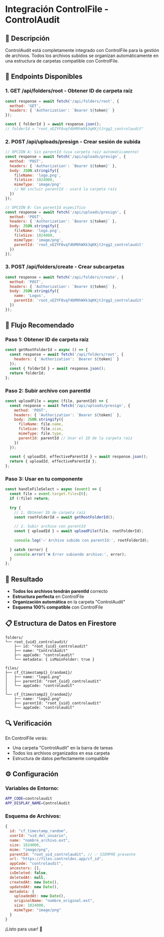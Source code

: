 # Integración ControlFile - ControlAudit

## 🎯 **Descripción**

ControlAudit está completamente integrado con ControlFile para la gestión de archivos. Todos los archivos subidos se organizan automáticamente en una estructura de carpetas compatible con ControlFile.

## 📁 **Endpoints Disponibles**

### **1. GET /api/folders/root** - Obtener ID de carpeta raíz
```javascript
const response = await fetch('/api/folders/root', {
  method: 'GET',
  headers: { 'Authorization': `Bearer ${token}` }
});

const { folderId } = await response.json();
// folderId = "root_xEZYF8vqf4bM9hWXk3qKKjtJrgg2_controlaudit"
```

### **2. POST /api/uploads/presign** - Crear sesión de subida
```javascript
// OPCIÓN A: Sin parentId (usa carpeta raíz automáticamente)
const response = await fetch('/api/uploads/presign', {
  method: 'POST',
  headers: { 'Authorization': `Bearer ${token}` },
  body: JSON.stringify({
    fileName: 'logo.png',
    fileSize: 1024000,
    mimeType: 'image/png'
    // NO incluir parentId - usará la carpeta raíz
  })
});

// OPCIÓN B: Con parentId específico
const response = await fetch('/api/uploads/presign', {
  method: 'POST',
  headers: { 'Authorization': `Bearer ${token}` },
  body: JSON.stringify({
    fileName: 'logo.png',
    fileSize: 1024000,
    mimeType: 'image/png',
    parentId: 'root_xEZYF8vqf4bM9hWXk3qKKjtJrgg2_controlaudit'
  })
});
```

### **3. POST /api/folders/create** - Crear subcarpetas
```javascript
const response = await fetch('/api/folders/create', {
  method: 'POST',
  headers: { 'Authorization': `Bearer ${token}` },
  body: JSON.stringify({
    name: 'Logos',
    parentId: 'root_xEZYF8vqf4bM9hWXk3qKKjtJrgg2_controlaudit'
  })
});
```

## 🚀 **Flujo Recomendado**

### **Paso 1: Obtener ID de carpeta raíz**
```javascript
const getRootFolderId = async () => {
  const response = await fetch('/api/folders/root', {
    headers: { 'Authorization': `Bearer ${token}` }
  });
  const { folderId } = await response.json();
  return folderId;
};
```

### **Paso 2: Subir archivo con parentId**
```javascript
const uploadFile = async (file, parentId) => {
  const response = await fetch('/api/uploads/presign', {
    method: 'POST',
    headers: { 'Authorization': `Bearer ${token}` },
    body: JSON.stringify({
      fileName: file.name,
      fileSize: file.size,
      mimeType: file.type,
      parentId: parentId // Usar el ID de la carpeta raíz
    })
  });
  
  const { uploadId, effectiveParentId } = await response.json();
  return { uploadId, effectiveParentId };
};
```

### **Paso 3: Usar en tu componente**
```javascript
const handleFileSelect = async (event) => {
  const file = event.target.files[0];
  if (!file) return;
  
  try {
    // 1. Obtener ID de carpeta raíz
    const rootFolderId = await getRootFolderId();
    
    // 2. Subir archivo con parentId
    const { uploadId } = await uploadFile(file, rootFolderId);
    
    console.log('✅ Archivo subido con parentId:', rootFolderId);
    
  } catch (error) {
    console.error('❌ Error subiendo archivo:', error);
  }
};
```

## 🎉 **Resultado**

- **Todos los archivos tendrán parentId** correcto
- **Estructura perfecta** en ControlFile
- **Organización automática** en la carpeta "ControlAudit"
- **Esquema 100% compatible** con ControlFile

## 📋 **Estructura de Datos en Firestore**

```
folders/
└── root_{uid}_controlaudit/
    ├── id: "root_{uid}_controlaudit"
    ├── name: "ControlAudit"
    ├── appCode: "controlaudit"
    └── metadata: { isMainFolder: true }

files/
├── cf_{timestamp1}_{random1}/
│   ├── name: "logo1.png"
│   ├── parentId: "root_{uid}_controlaudit"
│   └── appCode: "controlaudit"
│
└── cf_{timestamp2}_{random2}/
    ├── name: "logo2.png"
    ├── parentId: "root_{uid}_controlaudit"
    └── appCode: "controlaudit"
```

## 🔍 **Verificación**

En ControlFile verás:
- Una carpeta "ControlAudit" en la barra de tareas
- Todos los archivos organizados en esa carpeta
- Estructura de datos perfectamente compatible

## ⚙️ **Configuración**

### **Variables de Entorno:**
```bash
APP_CODE=controlaudit
APP_DISPLAY_NAME=ControlAudit
```

### **Esquema de Archivos:**
```javascript
{
  id: "cf_timestamp_random",
  userId: "uid_del_usuario",
  name: "nombre_archivo.ext",
  size: 1024000,
  mime: "image/png",
  parentId: "root_uid_controlaudit", // ✅ SIEMPRE presente
  url: "https://files.controldoc.app/cf_id",
  appCode: "controlaudit",
  ancestors: [],
  isDeleted: false,
  deletedAt: null,
  createdAt: new Date(),
  updatedAt: new Date(),
  metadata: {
    uploadedAt: new Date(),
    originalName: "nombre_original.ext",
    size: 1024000,
    mimeType: "image/png"
  }
}
```

¡Listo para usar! 🚀
